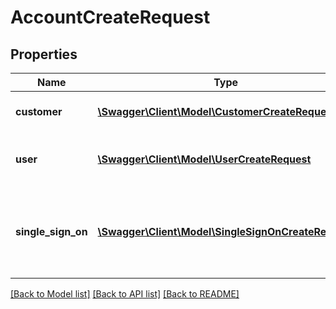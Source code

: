 # AccountCreateRequest

## Properties
Name | Type | Description | Notes
------------ | ------------- | ------------- | -------------
**customer** | [**\Swagger\Client\Model\CustomerCreateRequest**](CustomerCreateRequest.md) | Information for creating a customer. | [optional] 
**user** | [**\Swagger\Client\Model\UserCreateRequest**](UserCreateRequest.md) | Information for creating a user.  (Optional) | [optional] 
**single_sign_on** | [**\Swagger\Client\Model\SingleSignOnCreateRequest**](SingleSignOnCreateRequest.md) | Information for creating a single sign-on authentication record. (Optional) | [optional] 

[[Back to Model list]](../README.md#documentation-for-models) [[Back to API list]](../README.md#documentation-for-api-endpoints) [[Back to README]](../README.md)


